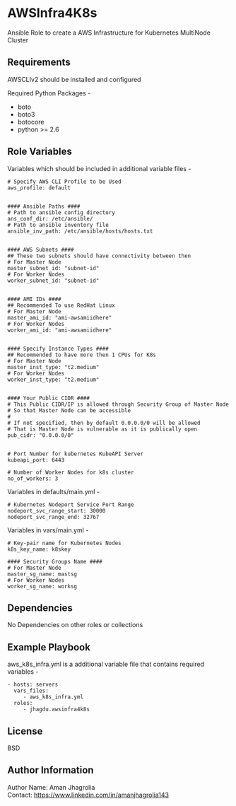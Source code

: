 AWSInfra4K8s
============

Ansible Role to create a AWS Infrastructure for Kubernetes MultiNode Cluster

Requirements
------------

AWSCLIv2 should be installed and configured  
  
Required Python Packages -  
- boto  
- boto3  
- botocore  
- python >= 2.6  

Role Variables
--------------

Variables which should be included in additional variable files -  

    # Specify AWS CLI Profile to be Used
    aws_profile: default


    #### Ansible Paths ####
    # Path to ansible config directory
    ans_conf_dir: /etc/ansible/
    # Path to ansible inventory file
    ansible_inv_path: /etc/ansible/hosts/hosts.txt


    #### AWS Subnets ####
    ## These two subnets should have connectivity between then
    # For Master Node
    master_subnet_id: "subnet-id"
    # For Worker Nodes
    worker_subnet_id: "subnet-id"


    #### AMI IDs ####
    ## Recommended To use RedHat Linux
    # For Master Node
    master_ami_id: "ami-awsamiidhere"
    # For Worker Nodes
    worker_ami_id: "ami-awsamiidhere"


    #### Specify Instance Types ####
    ## Recommended to have more then 1 CPUs for K8s
    # For Master Node
    master_inst_type: "t2.medium"
    # For Worker Nodes
    worker_inst_type: "t2.medium"


    #### Your Public CIDR ####
    # This Public CIDR/IP is allowed through Security Group of Master Node
    # So that Master Node can be accessible
    #
    # If not specified, then by default 0.0.0.0/0 will be allowed
    # That is Master Node is vulnerable as it is publically open
    pub_cidr: "0.0.0.0/0"


    # Port Number for kubernetes KubeAPI Server
    kubeapi_port: 6443

    # Number of Worker Nodes for k8s cluster
    no_of_workers: 3

Variables in defaults/main.yml -  

    # Kubernetes Nodeport Service Port Range
    nodeport_svc_range_start: 30000
    nodeport_svc_range_end: 32767

Variables in vars/main.yml -  

    # Key-pair name for Kubernetes Nodes
    k8s_key_name: k8skey

    #### Security Groups Name ####
    # For Master Node
    master_sg_name: mastsg
    # For Worker Nodes
    worker_sg_name: worksg

Dependencies
------------

No Dependencies on other roles or collections

Example Playbook
----------------

aws_k8s_infra.yml is a additional variable file that contains required variables -

    - hosts: servers
      vars_files:
         - aws_k8s_infra.yml
      roles:
         - jhagdu.awsinfra4k8s

License
-------

BSD

Author Information
------------------

Author Name: Aman Jhagrolia  
Contact: https://www.linkedin.com/in/amanjhagrolia143  
